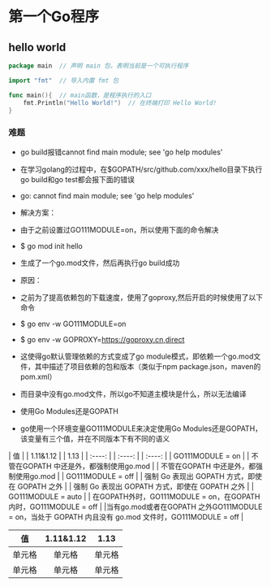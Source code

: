 # 第一个Go程序

## hello world

```go
package main  // 声明 main 包，表明当前是一个可执行程序

import "fmt"  // 导入内置 fmt 包

func main(){  // main函数，是程序执行的入口
    fmt.Println("Hello World!")  // 在终端打印 Hello World!
}
```

### 难题

- go build报错cannot find main module; see 'go help modules'

- 在学习golang的过程中，在$GOPATH/src/github.com/xxx/hello目录下执行go build和go test都会报下面的错误
- go: cannot find main module; see 'go help modules'

- 解决方案：
- 由于之前设置过GO111MODULE=on，所以使用下面的命令解决
- $ go mod init hello
- 生成了一个go.mod文件，然后再执行go build成功

- 原因：
- 之前为了提高依赖包的下载速度，使用了goproxy,然后开启的时候使用了以下命令
- $ go env -w GO111MODULE=on
- $ go env -w GOPROXY=https://goproxy.cn,direct
- 这使得go默认管理依赖的方式变成了go module模式，即依赖一个go.mod文件，其中描述了项目依赖的包和版本（类似于npm package.json，maven的pom.xml）
- 而目录中没有go.mod文件，所以go不知道主模块是什么，所以无法编译

- 使用Go Modules还是GOPATH
- go使用一个环境变量GO111MODULE来决定使用Go Modules还是GOPATH，该变量有三个值，并在不同版本下有不同的语义

| 值 | | 1.11&1.12 | | 1.13 |
| :----: | | :----: | | :----: |
| GO111MODULE = on | | 不管在GOPATH 中还是外，都强制使用go.mod | | 不管在GOPATH 中还是外，都强制使用go.mod |
| GO111MODULE = off | | 强制 Go 表现出 GOPATH 方式，即使在 GOPATH 之外 | | 强制 Go 表现出 GOPATH 方式，即使在 GOPATH 之外 |
| GO111MODULE = auto | | 在GOPATH外时，GO111MODULE = on，在GOPATH内时，GO111MODULE = off | |当有go.mod或者在GOPATH 之外GO111MODULE = on，当处于 GOPATH 内且没有 go.mod 文件时，GO111MODULE = off |

| 值 | 1.11&1.12 | 1.13 |
| :----: | :----: | :----: |
| 单元格 | 单元格 | 单元格 |
| 单元格 | 单元格 | 单元格 |
